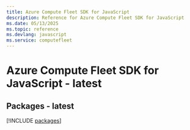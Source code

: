 ```yaml
---
title: Azure Compute Fleet SDK for JavaScript
description: Reference for Azure Compute Fleet SDK for JavaScript
ms.date: 05/13/2025
ms.topic: reference
ms.devlang: javascript
ms.service: computefleet
---
```

# Azure Compute Fleet SDK for JavaScript - latest
## Packages - latest
[!INCLUDE [packages](compute-fleet-index.md)]